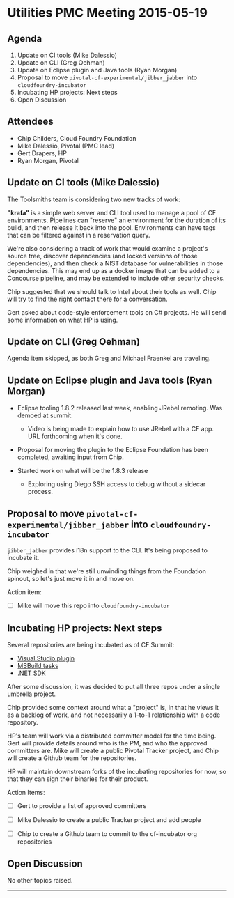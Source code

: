 # Utilities PMC Meeting 2015-05-19

## Agenda

1. Update on CI tools (Mike Dalessio)
2. Update on CLI (Greg Oehman)
3. Update on Eclipse plugin and Java tools (Ryan Morgan)
4. Proposal to move `pivotal-cf-experimental/jibber_jabber` into `cloudfoundry-incubator`
5. Incubating HP projects: Next steps
6. Open Discussion


## Attendees

- Chip Childers, Cloud Foundry Foundation
- Mike Dalessio, Pivotal (PMC lead)
- Gert Drapers, HP
- Ryan Morgan, Pivotal


## Update on CI tools (Mike Dalessio)

The Toolsmiths team is considering two new tracks of work:

__"krafa"__ is a simple web server and CLI tool used to manage a pool
of CF environments. Pipelines can "reserve" an environment for the
duration of its build, and then release it back into the
pool. Environments can have tags that can be filtered against in a
reservation query.

We're also considering a track of work that would examine a project's
source tree, discover dependencies (and locked versions of those
dependencies), and then check a NIST database for vulnerabilities in
those dependencies. This may end up as a docker image that can be
added to a Concourse pipeline, and may be extended to include other
security checks.

Chip suggested that we should talk to Intel about their tools as
well. Chip will try to find the right contact there for a
conversation.

Gert asked about code-style enforcement tools on C# projects. He will
send some information on what HP is using.


## Update on CLI (Greg Oehman)

Agenda item skipped, as both Greg and Michael Fraenkel are traveling.


## Update on Eclipse plugin and Java tools (Ryan Morgan)

* Eclipse tooling 1.8.2 released last week, enabling JRebel remoting. Was demoed at summit.
  - Video is being made to explain how to use JRebel with a CF app. URL forthcoming when it's done.

* Proposal for moving the plugin to the Eclipse Foundation has been completed, awaiting input from Chip.

* Started work on what will be the 1.8.3 release
  - Exploring using Diego SSH access to debug without a sidecar process.


## Proposal to move `pivotal-cf-experimental/jibber_jabber` into `cloudfoundry-incubator`

`jibber_jabber` provides i18n support to the CLI. It's being proposed to incubate it.

Chip weighed in that we're still unwinding things from the Foundation
spinout, so let's just move it in and move on.

Action item:

- [ ] Mike will move this repo into `cloudfoundry-incubator`


## Incubating HP projects: Next steps

Several repositories are being incubated as of CF Summit:

* [Visual Studio plugin][vsp]
* [MSBuild tasks][msbuild]
* [.NET SDK][sdk]

After some discussion, it was decided to put all three repos under a single umbrella project.

Chip provided some context around what a "project" is, in that he
views it as a backlog of work, and not necessarily a 1-to-1
relationship with a code repository.

HP's team will work via a distributed committer model for the time
being. Gert will provide details around who is the PM, and who the
approved committers are. Mike will create a public Pivotal Tracker
project, and Chip will create a Github team for the repositories.

HP will maintain downstream forks of the incubating repositories for
now, so that they can sign their binaries for their product.

Action Items:

- [ ] Gert to provide a list of approved committers
- [ ] Mike Dalessio to create a public Tracker project and add people
- [ ] Chip to create a Github team to commit to the cf-incubator org repositories


## Open Discussion

No other topics raised.


---

  [vsp]: https://github.com/cloudfoundry-incubator/cf-vs-extension
  [msbuild]: https://github.com/cloudfoundry-incubator/cf-msbuild-tasks
  [sdk]: https://github.com/cloudfoundry-incubator/cf-dotnet-sdk

